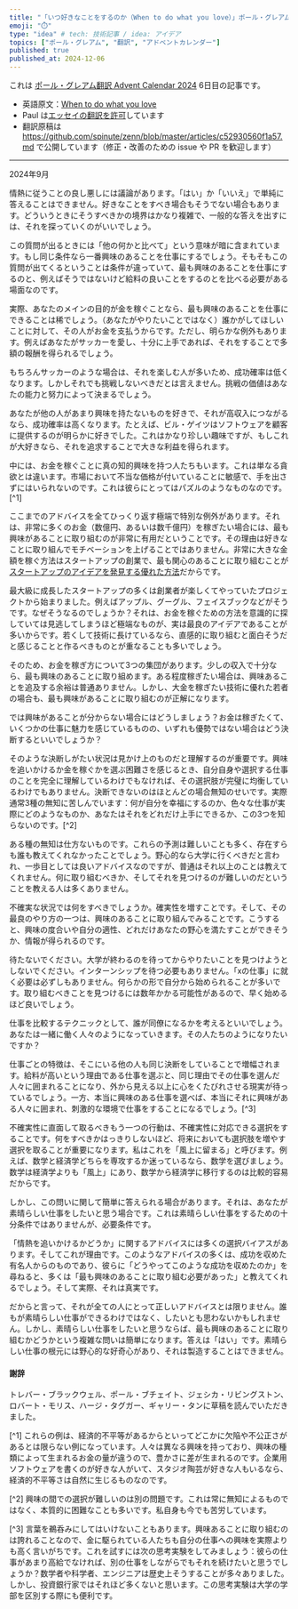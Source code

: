 ```yaml
---
title: "「いつ好きなことをするのか（When to do what you love）」ポール・グレアム翻訳 Advent Calendar 2024 6日目"
emoji: "⏱️"
type: "idea" # tech: 技術記事 / idea: アイデア
topics: ["ポール・グレアム", "翻訳", "アドベントカレンダー"]
published: true
published_at: 2024-12-06
---
```


これは [ポール・グレアム翻訳 Advent Calendar 2024](https://adventar.org/calendars/10831) 6日目の記事です。

- 英語原文：[When to do what you love](https://paulgraham.com/when.html)
- Paul は[エッセイの翻訳を許可](https://paulgraham.com/gfaq.html)しています
- 翻訳原稿は https://github.com/spinute/zenn/blob/master/articles/c52930560f1a57.md で公開しています（修正・改善のための issue や PR を歓迎します）

----

2024年9月

情熱に従うことの良し悪しには議論があります。「はい」か「いいえ」で単純に答えることはできません。好きなことをすべき場合もそうでない場合もあります。どういうときにそうすべきかの境界はかなり複雑で、一般的な答えを出すには、それを探っていくのがいいでしょう。

この質問が出るときには「他の何かと比べて」という意味が暗に含まれています。もし同じ条件なら一番興味のあることを仕事にするでしょう。そもそもこの質問が出てくるということは条件が違っていて、最も興味のあることを仕事にするのと、例えばそうではないけど給料の良いことをするのとを比べる必要がある場面なのです。

実際、あなたのメインの目的が金を稼ぐことなら、最も興味のあることを仕事にできることは稀でしょう。（あなたがやりたいことではなく）誰かがしてほしいことに対して、その人がお金を支払うからです。ただし、明らかな例外もあります。例えばあなたがサッカーを愛し、十分に上手であれば、それをすることで多額の報酬を得られるでしょう。

もちろんサッカーのような場合は、それを楽しむ人が多いため、成功確率は低くなります。しかしそれでも挑戦しないべきだとは言えません。挑戦の価値はあなたの能力と努力によって決まるでしょう。

あなたが他の人があまり興味を持たないものを好きで、それが高収入につながるなら、成功確率は高くなります。たとえば、ビル・ゲイツはソフトウェアを顧客に提供するのが明らかに好きでした。これはかなり珍しい趣味ですが、もしこれが大好きなら、それを追求することで大きな利益を得られます。

中には、お金を稼ぐことに真の知的興味を持つ人たちもいます。これは単なる貪欲とは違います。市場において不当な価格が付いていることに敏感で、手を出さずにはいられないのです。これは彼らにとってはパズルのようなものなのです。[^1]

ここまでのアドバイスを全てひっくり返す極端で特別な例外があります。それは、非常に多くのお金（数億円、あるいは数千億円）を稼ぎたい場合には、最も興味があることに取り組むのが非常に有用だということです。その理由は好きなことに取り組んでモチベーションを上げることではありません。非常に大きな金額を稼ぐ方法はスタートアップの創業で、最も関心のあることに取り組むことが[スタートアップのアイデアを発見する優れた方法](https://paulgraham.com/startupideas.html)だからです。

最大級に成長したスタートアップの多くは創業者が楽しくてやっていたプロジェクトから始まりました。例えばアップル、グーグル、フェイスブックなどがそうです。なぜそうなるのでしょうか？それは、お金を稼ぐための方法を意識的に探していては見逃してしまうほど極端なものが、実は最良のアイデアであることが多いからです。若くして技術に長けているなら、直感的に取り組むと面白そうだと感じることと作るべきものとが重なることも多いでしょう。

そのため、お金を稼ぎ方について3つの集団があります。少しの収入で十分なら、最も興味のあることに取り組めます。ある程度稼ぎたい場合は、興味あることを追及する余裕は普通ありません。しかし、大金を稼ぎたい技術に優れた若者の場合も、最も興味があることに取り組むのが正解になります。

では興味があることが分からない場合にはどうしましょう？お金は稼ぎたくて、いくつかの仕事に魅力を感じているものの、いずれも優勢ではない場合はどう決断するといいでしょうか？

そのような決断しがたい状況は見かけ上のものだと理解するのが重要です。興味を追いかけるか金を稼ぐかを選ぶ困難さを感じるとき、自分自身や選択する仕事のことを完全に理解しているわけでもなければ、その選択肢が完璧に均衡しているわけでもありません。決断できないのはほとんどの場合無知のせいです。実際通常3種の無知に苦しんでいます：何が自分を幸福にするのか、色々な仕事が実際にどのようなものか、あなたはそれをどれだけ上手にできるか、この3つを知らないのです。[^2]

ある種の無知は仕方ないものです。これらの予測は難しいことも多く、存在すらも誰も教えてくれなかったことでしょう。野心的なら大学に行くべきだと言われ、一歩目としては良いアドバイスなのですが、普通はそれ以上のことは教えてくれません。何に取り組むべきか、そしてそれを見つけるのが難しいのだということを教える人は多くありません。

不確実な状況では何をすべきでしょうか。確実性を増すことです。そして、その最良のやり方の一つは、興味のあることに取り組んでみることです。こうすると、興味の度合いや自分の適性、どれだけあなたの野心を満たすことができそうか、情報が得られるのです。

待たないでください。大学が終わるのを待ってからやりたいことを見つけようとしないでください。インターンシップを待つ必要もありません。「xの仕事」に就く必要は必ずしもありません。何らかの形で自分から始められることが多いです。取り組むべきことを見つけるには数年かかる可能性があるので、早く始めるほど良いでしょう。

仕事を比較するテクニックとして、誰が同僚になるかを考えるといいでしょう。あなたは一緒に働く人々のようになっていきます。その人たちのようになりたいですか？

仕事ごとの特徴は、そこにいる他の人も同じ決断をしていることで増幅されます。給料が高いという理由である仕事を選ぶと、同じ理由でその仕事を選んだ人々に囲まれることになり、外から見える以上に心をくたびれさせる現実が待っているでしょう。一方、本当に興味のある仕事を選べば、本当にそれに興味がある人々に囲まれ、刺激的な環境で仕事をすることになるでしょう。[^3]

不確実性に直面して取るべきもう一つの行動は、不確実性に対応できる選択をすることです。何をすべきかはっきりしないほど、将来においても選択肢を増やす選択を取ることが重要になります。私はこれを「風上に留まる」と呼びます。例えば、数学と経済学どちらを専攻するか迷っているなら、数学を選びましょう。数学は経済学よりも「風上」にあり、数学から経済学に移行するのは比較的容易だからです。

しかし、この問いに関して簡単に答えられる場合があります。それは、あなたが素晴らしい仕事をしたいと思う場合です。これは素晴らしい仕事をするための十分条件ではありませんが、必要条件です。

「情熱を追いかけるかどうか」に関するアドバイスには多くの選択バイアスがあります。そしてこれが理由です。このようなアドバイスの多くは、成功を収めた有名人からのものであり、彼らに「どうやってこのような成功を収めたのか」を尋ねると、多くは「最も興味のあることに取り組む必要があった」と教えてくれるでしょう。そして実際、それは真実です。

だからと言って、それが全ての人にとって正しいアドバイスとは限りません。誰もが素晴らしい仕事ができるわけではなく、したいとも思わないかもしれません。しかし、素晴らしい仕事をしたいと思うならば、最も興味のあることに取り組むかどうかという複雑な問いは簡単になります。答えは「はい」です。素晴らしい仕事の根元には野心的な好奇心があり、それは製造することはできません。

#### 謝辞

トレバー・ブラックウェル、ポール・ブチェイト、ジェシカ・リビングストン、ロバート・モリス、ハージ・タグガー、ギャリー・タンに草稿を読んでいただきました。

[^1] これらの例は、経済的不平等があるからといってどこかに欠陥や不公正さがあるとは限らない例になっています。人々は異なる興味を持っており、興味の種類によって生まれるお金の量が違うので、豊かさに差が生まれるのです。企業用ソフトウェアを書くのが好きな人がいて、スタジオ陶芸が好きな人もいるなら、経済的不平等さは自然に生じるものなのです。

[^2] 興味の間での選択が難しいのは別の問題です。これは常に無知によるものではなく、本質的に困難なことも多いです。私自身も今でも苦労しています。

[^3] 言葉を鵜呑みにしてはいけないこともあります。興味あることに取り組むのは誇れることなので、金に駆られている人たちも自分の仕事への興味を実際よりも高く言いがちです。これを試すには次の思考実験をしてみましょう：彼らの仕事があまり高給でなければ、別の仕事をしながらでもそれを続けたいと思うでしょうか？数学者や科学者、エンジニアは歴史上そうすることが多々ありました。しかし、投資銀行家ではそれほど多くないと思います。この思考実験は大学の学部を区別する際にも便利です。
